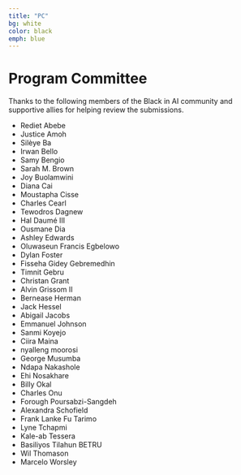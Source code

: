 ```yaml
---
title: "PC"
bg: white
color: black
emph: blue
---
```


# Program Committee

Thanks to the following members of the Black in AI community and supportive allies for helping review the submissions. 

 - Rediet Abebe
 - Justice Amoh
 - Silèye Ba
 - Irwan Bello
 - Samy Bengio
 - Sarah M. Brown
 - Joy Buolamwini
 - Diana Cai
 - Moustapha Cisse
 - Charles Cearl
 - Tewodros Dagnew
 - Hal Daumé III
 - Ousmane Dia
 - Ashley Edwards
 - Oluwaseun Francis Egbelowo
 - Dylan Foster
 - Fisseha Gidey Gebremedhin
 - Timnit Gebru
 - Christan Grant
 - Alvin Grissom II 
 - Bernease Herman
 - Jack Hessel
 - Abigail Jacobs
 - Emmanuel Johnson
 - Sanmi Koyejo
 - Ciira Maina
 - nyalleng moorosi
 - George Musumba
 - Ndapa Nakashole
 - Ehi Nosakhare
 - Billy Okal
 - Charles Onu
 - Forough Poursabzi-Sangdeh
 - Alexandra Schofield
 - Frank Lanke Fu Tarimo
 - Lyne Tchapmi
 - Kale-ab Tessera
 - Basiliyos Tilahun BETRU
 - Wil Thomason
 - Marcelo Worsley
